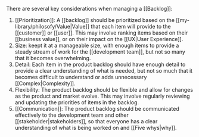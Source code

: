 There are several key considerations when managing a [[Backlog]]:

1. [[Prioritization]]: A [[backlog]] should be prioritized based on the [[my-library/philosofy/Value|Value]] that each item will provide to the [[customer]] or [[user]]. This may involve ranking items based on their [[business value]], or on their impact on the [[UX|User Experience]].
2. Size: keept it at a manageable size, with enough items to provide a steady stream of work for the [[development team]], but not so many that it becomes overwhelming.
3. Detail: Each item in the product backlog should have enough detail to provide a clear understanding of what is needed, but not so much that it becomes difficult to understand or adds unnecessary [[Complex|Complexity]].
4. Flexibility: The product backlog should be flexible and allow for changes as the product and market evolve. This may involve regularly reviewing and updating the priorities of items in the backlog.
5. [[Communication]]: The product backlog should be communicated effectively to the development team and other [[stakeholder|stakeholders]], so that everyone has a clear understanding of what is being worked on and [[Five whys|why]].
